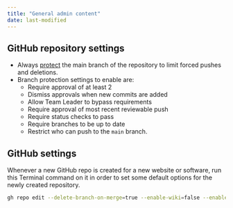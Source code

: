 ```yaml
---
title: "General admin content"
date: last-modified
---
```


## GitHub repository settings

-   Always
    [protect](https://docs.github.com/en/repositories/configuring-branches-and-merges-in-your-repository/managing-protected-branches/managing-a-branch-protection-rule)
    the main branch of the repository to limit forced pushes and
    deletions.
- Branch protection settings to enable are:
    - Require approval of at least 2
    - Dismiss approvals when new commits are added
    - Allow Team Leader to bypass requirements
    - Require approval of most recent reviewable push
    - Require status checks to pass
    - Require branches to be up to date
    - Restrict who can push to the `main` branch.

## GitHub settings

Whenever a new GitHub repo is created for a new website or software, run this Terminal command on it in order to set some default options for the newly created repository.

``` bash
gh repo edit --delete-branch-on-merge=true --enable-wiki=false --enable-discussions=false --enable-auto-merge=true --allow-update-branch
```
